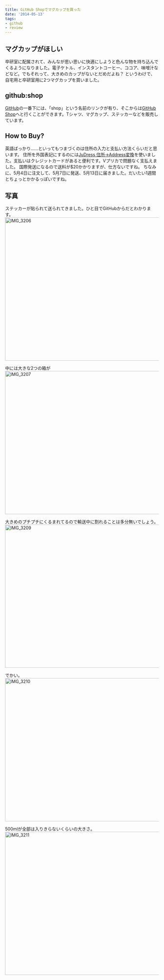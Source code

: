 ```yaml
---
title: GitHub Shopでマグカップを買った
date: '2014-05-13'
tags:
- github
- review
---
```


<h2>マグカップがほしい</h2>

卒研室に配属されて、みんなが思い思いに快適にしようと色んな物を持ち込んでくるようになりました。電子ケトル、インスタントコーヒー、ココア、味噌汁などなど。でもそれって、大きめのカップがないとだめだよね？
というわけで、自宅用と卒研室用に2つマグカップを買いました。

<h2>github:shop</h2>

<a href="https://github.com/" target="_blank">GitHub</a>の一番下には、「shop」という名前のリンクが有り、そこからは<a href="http://shop.github.com/" target="_blank">GitHub Shop</a>へと行くことができます。Tシャツ、マグカップ、ステッカーなどを販売しています。

<h2>How to Buy?</h2>

英語ばっかり……といってもつまづくのは住所の入力と支払い方法くらいだと思います。
住所を外国表記にするのには<a href="http://judress.tsukuenoue.com/" target="_blank">JuDress 住所→Address変換</a>を使いました。支払いはクレジットカードがあると便利です。Vプリカで問題なく支払えました。
国際発送になるので送料が$20かかりますが、仕方ないですね。
ちなみに、5月4日に注文して、5月7日に発送、5月13日に届きました。だいたい1週間とちょっとかかるっぽいですね。

<h2>写真</h2>

ステッカーが貼られて送られてきました。ひと目でGitHubからだとわかります。
<a href="http://unasuke.com/wp/wp-content/uploads/2014/05/IMG_3206.jpg"><img src="http://unasuke.com/wp/wp-content/uploads/2014/05/IMG_3206-1024x768.jpg" alt="IMG_3206" width="625" height="468" class="alignnone size-large wp-image-641" /></a>

中には大きな2つの箱が
<a href="http://unasuke.com/wp/wp-content/uploads/2014/05/IMG_3207.jpg"><img src="http://unasuke.com/wp/wp-content/uploads/2014/05/IMG_3207-1024x768.jpg" alt="IMG_3207" width="625" height="468" class="alignnone size-large wp-image-642" /></a>

大きめのプチプチにくるまれてるので輸送中に割れることは多分無いでしょう。
<a href="http://unasuke.com/wp/wp-content/uploads/2014/05/IMG_3209.jpg"><img src="http://unasuke.com/wp/wp-content/uploads/2014/05/IMG_3209-1024x768.jpg" alt="IMG_3209" width="625" height="468" class="alignnone size-large wp-image-643" /></a>

でかい。
<a href="http://unasuke.com/wp/wp-content/uploads/2014/05/IMG_3210.jpg"><img src="http://unasuke.com/wp/wp-content/uploads/2014/05/IMG_3210-1024x768.jpg" alt="IMG_3210" width="625" height="468" class="alignnone size-large wp-image-644" /></a>

500mlが全部は入りきらないくらいの大きさ。
<a href="http://unasuke.com/wp/wp-content/uploads/2014/05/IMG_3211.jpg"><img src="http://unasuke.com/wp/wp-content/uploads/2014/05/IMG_3211-1024x768.jpg" alt="IMG_3211" width="625" height="468" class="alignnone size-large wp-image-645" /></a>
